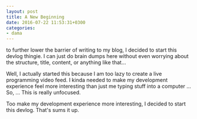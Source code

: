 ```yaml
---
layout: post
title: A New Beginning
date: 2016-07-22 11:53:31+0300
categories: 
- dama
---
```


to further lower the barrier of writing to my blog, I decided to start this devlog thingie. I can just do brain dumps here without even worrying about the structure, title, content, or anything like that...

Well, I actually started this because I am too lazy to create a live programming video feed. I kinda needed to make my development experience feel more interesting than just me typing stuff into a computer ... So, ... This is really unfocused.

Too make my development experience more interesting, I decided to start this devlog. That's sums it up.
